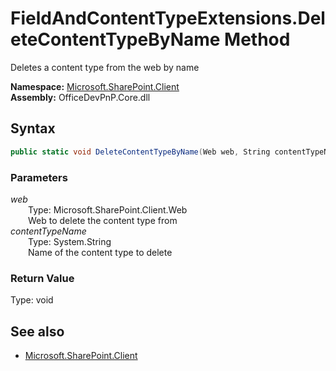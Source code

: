 # FieldAndContentTypeExtensions.DeleteContentTypeByName Method  
Deletes a content type from the web by name  

**Namespace:** [Microsoft.SharePoint.Client](Microsoft.SharePoint.Client.md)  
**Assembly:** OfficeDevPnP.Core.dll  
## Syntax
```C#
public static void DeleteContentTypeByName(Web web, String contentTypeName)
```
### Parameters
*web*  
&emsp;&emsp;Type: Microsoft.SharePoint.Client.Web  
&emsp;&emsp;Web to delete the content type from  
*contentTypeName*  
&emsp;&emsp;Type: System.String  
&emsp;&emsp;Name of the content type to delete  
### Return Value
Type: void  

## See also
- [Microsoft.SharePoint.Client](Microsoft.SharePoint.Client.md)
